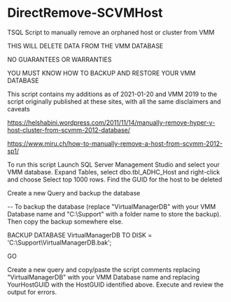 # DirectRemove-SCVMHost
TSQL Script to manually remove an orphaned host or cluster from VMM

THIS WILL DELETE DATA FROM THE VMM DATABASE

NO GUARANTEES OR WARRANTIES

YOU MUST KNOW HOW TO BACKUP AND RESTORE YOUR VMM DATABASE

This script contains my additions as of 2021-01-20 and VMM 2019 to the script originally published at these sites, with all the same disclaimers and caveats

https://helshabini.wordpress.com/2011/11/14/manually-remove-hyper-v-host-cluster-from-scvmm-2012-database/

https://www.miru.ch/how-to-manually-remove-a-host-from-scvmm-2012-sp1/

To run this script
Launch SQL Server Management Studio and select your VMM database.
Expand Tables, select dbo.tbl_ADHC_Host and right-click and choose Select top 1000 rows.  Find the GUID for the host to be deleted

Create a new Query and backup the database

-- To backup the database (replace "VirtualManagerDB" with your VMM Database name and "C:\Support" with a folder name to store the backup). Then copy the backup somewhere else.

BACKUP DATABASE VirtualManagerDB TO DISK = 'C:\Support\VirtualManagerDB.bak';

GO

Create a new query and copy/paste the script comments replacing "VirtualManagerDB" with your VMM Database name and replacing YourHostGUID with the HostGUID identified above.
Execute and review the output for errors.
